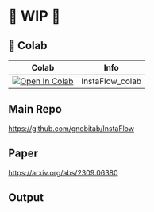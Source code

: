 
# 🚦 WIP 🚦

## 🦒 Colab

| Colab | Info
| --- | --- |
[![Open In Colab](https://colab.research.google.com/assets/colab-badge.svg)](https://colab.research.google.com/github/camenduru/InstaFlow-colab/blob/main/InstaFlow_colab.ipynb) | InstaFlow_colab

## Main Repo
https://github.com/gnobitab/InstaFlow

## Paper
https://arxiv.org/abs/2309.06380

## Output

